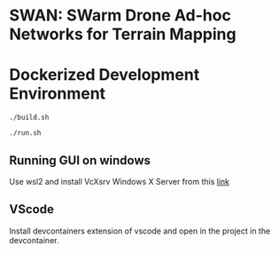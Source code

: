 # SWAN: SWarm Drone Ad-hoc Networks for Terrain Mapping

# Dockerized Development Environment

`./build.sh`

`./run.sh`

## Running GUI on windows
Use wsl2 and install VcXsrv Windows X Server from this [link](https://sourceforge.net/projects/vcxsrv/)

## VScode

Install devcontainers extension of vscode and open in the project in the devcontainer.